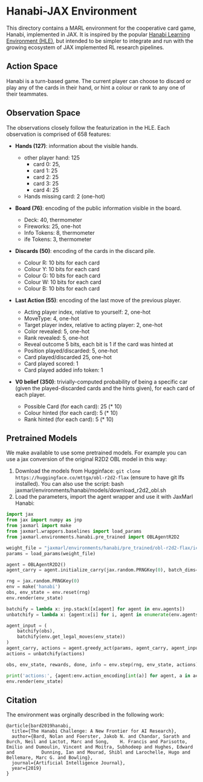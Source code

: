 # Hanabi-JAX Environment

This directory contains a MARL environment for the cooperative card game, Hanabi, implemented in JAX. It is inspired by the popular [Hanabi Learning Environment (HLE)](https://arxiv.org/pdf/1902.00506.pdf), but intended to be simpler to integrate and run with the growing ecosystem of JAX implemented RL research pipelines. 


## Action Space
Hanabi is a turn-based game. The current player can choose to discard or play any of the cards in their hand, or hint a colour or rank to any one of their teammates.

## Observation Space
The observations closely follow the featurization in the HLE. Each observation is comprised of 658 features:

* **Hands (127)**: information about the visible hands.
  * other player hand: 125 
    * card 0: 25,
    * card 1: 25
    * card 2: 25
    * card 3: 25
    * card 4: 25
  * Hands missing card: 2 (one-hot)

* **Board (76)**: encoding of the public information visible in the board.
  * Deck: 40, thermometer 
  * Fireworks: 25, one-hot
  * Info Tokens: 8, thermometer
  * ife Tokens: 3, thermometer

* **Discards (50)**: encoding of the cards in the discard pile.
  * Colour R: 10 bits for each card
  * Colour Y: 10 bits for each card
  * Colour G: 10 bits for each card
  * Colour W: 10 bits for each card
  * Colour B: 10 bits for each card

* **Last Action (55)**: encoding of the last move of the previous player.
  * Acting player index, relative to yourself: 2, one-hot
  * MoveType: 4, one-hot
  * Target player index, relative to acting player: 2, one-hot
  * Color revealed: 5, one-hot
  * Rank revealed: 5, one-hot
  * Reveal outcome 5 bits, each bit is 1 if the card was hinted at
  * Position played/discarded: 5, one-hot
  * Card played/discarded 25, one-hot
  * Card played scored: 1
  * Card played added info token: 1

* **V0 belief (350)**: trivially-computed probability of being a specific car (given the played-discarded cards and the hints given), for each card of each player.
  * Possible Card (for each card): 25 (* 10)
  * Colour hinted (for each card): 5 (* 10)
  * Rank hinted (for each card): 5 (* 10)

## Pretrained Models

We make available to use some pretrained models. For example you can use a jax conversion of the original R2D2 OBL model in this way:

1. Download the models from Hugginface: ```git clone https://huggingface.co/mttga/obl-r2d2-flax``` (ensure to have git lfs installed). You can also use the script: bash jaxmarl/environments/hanabi/models/download_r2d2_obl.sh
2. Load the parameters, import the agent wrapper and use it with JaxMarl Hanabi:

```python
import jax
from jax import numpy as jnp
from jaxmarl import make
from jaxmarl.wrappers.baselines import load_params
from jaxmarl.environments.hanabi.pre_trained import OBLAgentR2D2

weight_file = "jaxmarl/environments/hanabi/pre_trained/obl-r2d2-flax/icml_OBL1/OFF_BELIEF1_SHUFFLE_COLOR0_BZA0_BELIEF_a.safetensors"
params = load_params(weight_file)

agent = OBLAgentR2D2()
agent_carry = agent.initialize_carry(jax.random.PRNGKey(0), batch_dims=(2,))

rng = jax.random.PRNGKey(0)
env = make('hanabi')
obs, env_state = env.reset(rng)
env.render(env_state)

batchify = lambda x: jnp.stack([x[agent] for agent in env.agents])
unbatchify = lambda x: {agent:x[i] for i, agent in enumerate(env.agents)}

agent_input = (
    batchify(obs),
    batchify(env.get_legal_moves(env_state))
)
agent_carry, actions = agent.greedy_act(params, agent_carry, agent_input)
actions = unbatchify(actions)

obs, env_state, rewards, done, info = env.step(rng, env_state, actions)

print('actions:', {agent:env.action_encoding[int(a)] for agent, a in actions.items()})
env.render(env_state)
```

## Citation
The environment was orginally described in the following work:
```
@article{bard2019hanabi,
  title={The Hanabi Challenge: A New Frontier for AI Research},
  author={Bard, Nolan and Foerster, Jakob N. and Chandar, Sarath and Burch, Neil and Lactot, Marc and Song,    H. Francis and Parisotto, Emilio and Dumoulin, Vincent and Moitra, Subhodeep and Hughes, Edward and          Dunning, Ian and Mourad, Shibl and Larochelle, Hugo and Bellemare, Marc G. and Bowling},
  journal={Artificial Intelligence Journal},
  year={2019}
}
```
